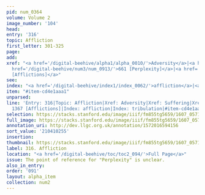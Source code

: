 ```yaml
---
pid: num_0364
volume: Volume 2
image_number: '104'
head:
entry: '316'
topic: Affliction
first_letter: 301-325
page:
add:
xref: "<a href='/digital-beehive/alpha1/alpha_0010/'>Adversity</a>|<a href='/digital-beehive/alpha4/alpha_0929/'>Suffering</a>|<a
  href='/digital-beehive/num3/num_0913/'>661 [Perplexity]</a>|<a href='/digital-beehive/num6/num_1943/'>1367
  [Afflictions]</a>"
see:
index: "<a href='/digital-beehive/index1/index_0062/'>affliction</a>|<a href='/digital-beehive/index5/index_4236/'>tribulation</a>"
item: "#item-cd4e1aaa1"
unparsed:
line: 'Entry: 316|Topic: Affliction|Xref: Adversity|Xref: Suffering|Xref: 661 [Perplexity]|Xref:
  1367 [Afflictions]|Index: affliction|Index: tribulation|#item-cd4e1aaa1'
selection: https://stacks.stanford.edu/image/iiif/fm855tg5659/1607_0571/845,255,2943,801/full/0/default.jpg
full_image: https://stacks.stanford.edu/image/iiif/fm855tg5659/1607_0571/full/full/0/default.jpg
annotation_uri: http://dev.llgc.org.uk/annotation/1572016594156
sort_value: '210410255'
insertion:
thumbnail: https://stacks.stanford.edu/image/iiif/fm855tg5659/1607_0571/845,255,600,180/250,/0/default.jpg
label: 316. Affliction
location: "<a href='/digital-beehive/toc/toc2_094/'>Full Page</a>"
issue: The point of reference for "Perplexity" is unclear.
also_in_entry:
order: '091'
layout: alpha_item
collection: num2
---
```

